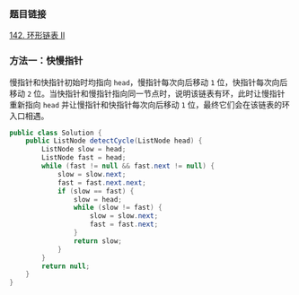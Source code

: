 ### 题目链接
[142. 环形链表 II](https://leetcode.cn/problems/linked-list-cycle-ii)

### 方法一：快慢指针
慢指针和快指针初始时均指向 `head`，慢指针每次向后移动 `1` 位，快指针每次向后移动 `2` 位。当快指针和慢指针指向同一节点时，说明该链表有环，此时让慢指针重新指向 `head` 并让慢指针和快指针每次向后移动 `1` 位，最终它们会在该链表的环入口相遇。

```Java
public class Solution {
    public ListNode detectCycle(ListNode head) {
        ListNode slow = head;
        ListNode fast = head;
        while (fast != null && fast.next != null) {
            slow = slow.next;
            fast = fast.next.next;
            if (slow == fast) {
                slow = head;
                while (slow != fast) {
                    slow = slow.next;
                    fast = fast.next;
                }
                return slow;
            }
        }
        return null;
    }
}
```